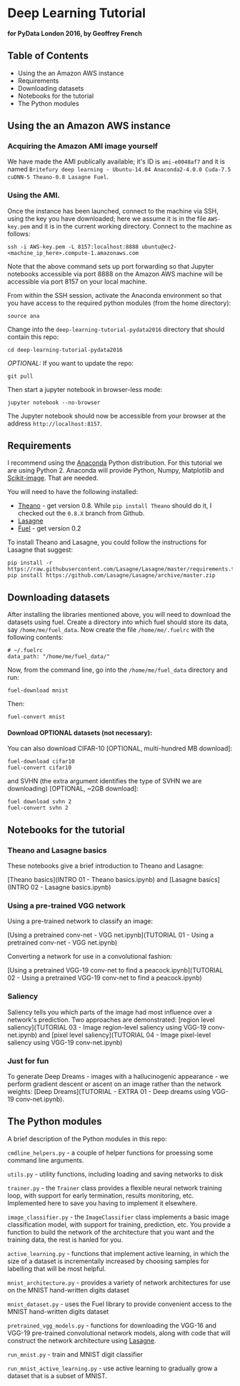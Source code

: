 # Deep Learning Tutorial

#### for PyData London 2016, by Geoffrey French


## Table of Contents

- Using the an Amazon AWS instance
- Requirements
- Downloading datasets
- Notebooks for the tutorial
- The Python modules


## Using the an Amazon AWS instance

### Acquiring the Amazon AMI image yourself

We have made the AMI publically available; it's ID is `ami-e0048af7` and it is named
`Britefury deep learning - Ubuntu-14.04 Anaconda2-4.0.0 Cuda-7.5 cuDNN-5 Theano-0.8 Lasagne Fuel`.

### Using the AMI.

Once the instance has been launched, connect to the machine via SSH, using the key you have downloaded;
here we assume it is in the file `AWS-key.pem` and it is in the current working directory.
Connect to the machine as follows:

```
ssh -i AWS-key.pem -L 8157:localhost:8888 ubuntu@ec2-<machine_ip_here>.compute-1.amazonaws.com
```

Note that the above command sets up port forwarding so that Jupyter notebooks accessible via port 8888
on the Amazon AWS machine will be accessible via port 8157 on your local machine.

From within the SSH session, activate the Anaconda environment so that you have access to the required
python modules (from the home directory):

```
source ana
```

Change into the `deep-learning-tutorial-pydata2016` directory that should contain this repo:

```
cd deep-learning-tutorial-pydata2016
```

*OPTIONAL:* If you want to update the repo:

```
git pull
```

Then start a jupyter notebook in browser-less mode:

```
jupyter notebook --no-browser
```

The Jupyter notebook should now be accessible from your browser at the address `http://localhost:8157`.



## Requirements

I recommend using the [Anaconda](http://www.continuum.io/downloads) Python distribution.
For this tutorial we are using Python 2. Anaconda will provide Python, Numpy, Matplotlib
and [Scikit-image](http://github.com/scikit-image/scikit-image). That are needed.

You will need to have the following installed:

- [Theano](http://github.com/Theano/Theano) - get version 0.8. While `pip install Theano` should do it,
I checked out the `0.8.X` branch from Github.
- [Lasagne](http://github.com/Lasagne/Lasagne)
- [Fuel](http://github.com/mila-udem/fuel) - get version 0.2

To install Theano and Lasagne, you could follow the instructions for Lasagne that suggest:
```
pip install -r https://raw.githubusercontent.com/Lasagne/Lasagne/master/requirements.txt
pip install https://github.com/Lasagne/Lasagne/archive/master.zip
```

## Downloading datasets

After installing the libraries mentioned above, you will need to download the datasets using fuel.
Create a directory into which fuel should store its data, say `/home/me/fuel_data`. Now create
the file `/home/me/.fuelrc` with the following contents:

```
# ~/.fuelrc
data_path: "/home/me/fuel_data/"
```

Now, from the command line, go into the `/home/me/fuel_data` directory and run:

```fuel-download mnist```

Then:

```fuel-convert mnist```

#### Download OPTIONAL datasets (not necessary):

You can also download CIFAR-10 [OPTIONAL, multi-hundred MB download]:

```
fuel-download cifar10
fuel-convert cifar10
```

and SVHN (the extra argument identifies the type of SVHN we are downloading) [OPTIONAL, ~2GB download]:

```
fuel download svhn 2
fuel-convert svhn 2
```


## Notebooks for the tutorial

### Theano and Lasagne basics

These notebooks give a brief introduction to Theano and Lasagne:

[Theano basics](INTRO 01 - Theano basics.ipynb) and [Lasagne basics](INTRO 02 - Lasagne basics.ipynb)


### Using a pre-trained VGG network

Using a pre-trained network to classify an image:

[Using a pretrained conv-net - VGG net.ipynb](TUTORIAL 01 - Using a pretrained conv-net - VGG net.ipynb)

Converting a network for use in a convolutional fashion:

[Using a pretrained VGG-19 conv-net to find a peacock.ipynb](TUTORIAL 02 - Using a pretrained VGG-19 conv-net to find a peacock.ipynb)



### Saliency

Saliency tells you which parts of the image had most influence over a network's prediction.
Two approaches are demonstrated: [region level saliency](TUTORIAL 03 - Image region-level saliency using VGG-19 conv-net.ipynb)
and [pixel level saliency](TUTORIAL 04 - Image pixel-level saliency using VGG-19 conv-net.ipynb)


### Just for fun

To generate Deep Dreams - images with a hallucinogenic appearance - we perform gradient descent or ascent
on an image rather than the network weights: [Deep Dreams](TUTORIAL - EXTRA 01 - Deep dreams using VGG-19 conv-net.ipynb).



## The Python modules

A brief description of the Python modules in this repo:

`cmdline_helpers.py` - a couple of helper functions for proessing some command line arguments.

`utils.py` - utility functions, including loading and saving networks to disk

`trainer.py` - the `Trainer` class provides a flexible neural network training loop, with
support for early termination, results monitoring, etc. Implemented here to save you having
to implement it elsewhere.

`image_classifier.py` - the `ImageClassifier` class implements a basic image classification
model, with support for training, prediction, etc. You provide a function to build the network
of the architecture that you want and the training data, the rest is hanled for you.

`active_learning.py` - functions that implement active learning, in which the size of a dataset is
incrementally increased by choosing samples for labelling that will be most helpful.

`mnist_architecture.py` - provides a variety of network architectures for use on the MNIST
hand-written digits dataset

`mnist_dataset.py` - uses the Fuel library to provide convenient access to the MNIST
hand-written digits dataset

`pretrained_vgg_models.py` - functions for downloading the VGG-16 and VGG-19 pre-trained
convolutional network models, along with code that will construct the network architecture
using [Lasagne](http://github.com/Lasagne/Lasagne).

`run_mnist.py` - train and MNIST digit classifier

`run_mnist_active_learning.py` - use active learning to gradually grow a dataset that is
a subset of MNIST.


